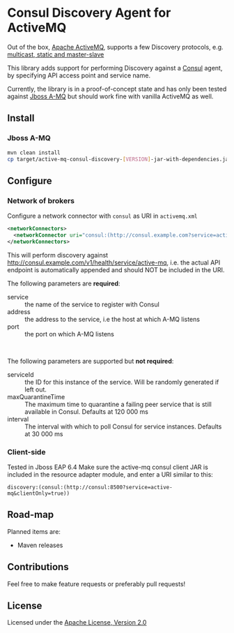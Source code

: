 # Consul Discovery Agent for ActiveMQ

Out of the box, [Apache ActiveMQ](http://activemq.apache.org/), supports a few Discovery protocols, e.g. [multicast, static and master-slave](http://activemq.apache.org/networks-of-brokers.html)

This library adds support for performing Discovery against a [Consul](https://www.consul.io/) agent, by specifying API access point and service name.

Currently, the library is in a proof-of-concept state and has only been tested against [Jboss A-MQ](https://developers.redhat.com/products/amq/overview/) but should work fine with vanilla ActiveMQ as well.

## Install
### Jboss A-MQ
```bash
mvn clean install
cp target/active-mq-consul-discovery-[VERSION]-jar-with-dependencies.jar [JBOSS A-MQ HOME]/deploy/
```

## Configure
### Network of brokers
Configure a network connector with `consul` as URI in `activemq.xml`
```xml
<networkConnectors>
  <networkConnector uri="consul:(http://consul.example.com?service=active-mq&amp;address=amq.example.com&amp;port=61616)"/>
</networkConnectors>
```
This will perform discovery against http://consul.example.com/v1/health/service/active-mq, i.e. the actual API endpoint is automatically appended and should NOT be included in the URI.

The following parameters are **required**:
<dl>
  <dt>service</dt>
  <dd>the name of the service to register with Consul</dd>
  <dt>address</dt>
  <dd>the address to the service, i.e the host at which A-MQ listens</dd>
  <dt>port</dt>
  <dd>the port on which A-MQ listens</dd>
</dl>
<br/>

The following parameters are supported but **not required**:
<dl>
  <dt>serviceId</dt>
  <dd>the ID for this instance of the service. Will be randomly generated if left out.</dd>
  <dt>maxQuarantineTime</dt>
  <dd>The maximum time to quarantine a failing peer service that is still available in Consul. Defaults at 120 000 ms</dd>
  <dt>interval</dt>
  <dd>The interval with which to poll Consul for service instances. Defaults at 30 000 ms</dd>
</dl>

### Client-side
Tested in Jboss EAP 6.4
Make sure the active-mq consul client JAR is included in the resource adapter module, and enter a URI similar to this:
```
discovery:(consul:(http://consul:8500?service=active-mq&clientOnly=true))
```

## Road-map
Planned items are:
* Maven releases

## Contributions
Feel free to make feature requests or preferably pull requests!

## License
Licensed under the [Apache License, Version 2.0](http://www.apache.org/licenses/LICENSE-2.0.html)
